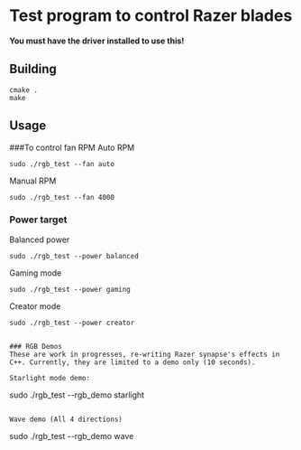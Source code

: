 # Test program to control Razer blades

**You must have the driver installed to use this!**

## Building
```
cmake .
make
```

## Usage
###To control fan RPM
Auto RPM 
```
sudo ./rgb_test --fan auto 
```

Manual RPM
```
sudo ./rgb_test --fan 4000 
```
### Power target
Balanced power
```
sudo ./rgb_test --power balanced
```
Gaming mode
```
sudo ./rgb_test --power gaming
```
Creator mode
```
sudo ./rgb_test --power creator


### RGB Demos
These are work in progresses, re-writing Razer synapse's effects in C++. Currently, they are limited to a demo only (10 seconds).

Starlight mode demo:
```
sudo ./rgb_test --rgb_demo starlight
```

Wave demo (All 4 directions)
```
sudo ./rgb_test --rgb_demo wave
```




